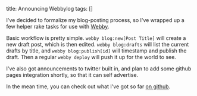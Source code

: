 title:      Announcing Webbylog
tags:       []

I've decided to formalize my blog-posting process, so I've wrapped up a few helper rake tasks for use with [Webby][].

[Webby]: http://webby.rubyforge.org/

Basic workflow is pretty simple.  `webby blog:new[Post Title]` will create a new draft post, which is then edited.  `webby blog:drafts` will list the current drafts by title, and `webby blog:publish[id]` will timestamp and publish the draft.  Then a regular `webby deploy` will push it up for the world to see.

I've also got announcements to twitter built in, and plan to add some github pages integration shortly, so that it can self advertise.

In the mean time, you can check out what I've got so far [on github][].

[on github]: http://github.com/jamie/webbylog/

